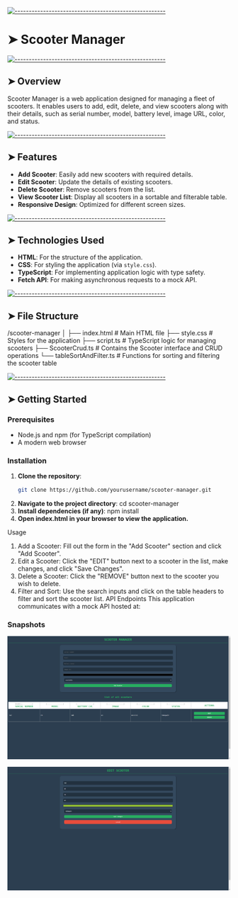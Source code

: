<!-- ⚠️ This README has been generated from the file(s) "blueprint.md" ⚠️-->

[![-----------------------------------------------------](https://raw.githubusercontent.com/andreasbm/readme/master/assets/lines/colored.png)](#scooter-manager)

# ➤ Scooter Manager

[![-----------------------------------------------------](https://raw.githubusercontent.com/andreasbm/readme/master/assets/lines/colored.png)](#overview)

## ➤ Overview

Scooter Manager is a web application designed for managing a fleet of scooters. It enables users to add, edit, delete, and view scooters along with their details, such as serial number, model, battery level, image URL, color, and status.

[![-----------------------------------------------------](https://raw.githubusercontent.com/andreasbm/readme/master/assets/lines/colored.png)](#features)

## ➤ Features

- **Add Scooter**: Easily add new scooters with required details.
- **Edit Scooter**: Update the details of existing scooters.
- **Delete Scooter**: Remove scooters from the list.
- **View Scooter List**: Display all scooters in a sortable and filterable table.
- **Responsive Design**: Optimized for different screen sizes.

[![-----------------------------------------------------](https://raw.githubusercontent.com/andreasbm/readme/master/assets/lines/colored.png)](#technologies-used)

## ➤ Technologies Used

- **HTML**: For the structure of the application.
- **CSS**: For styling the application (via `style.css`).
- **TypeScript**: For implementing application logic with type safety.
- **Fetch API**: For making asynchronous requests to a mock API.

[![-----------------------------------------------------](https://raw.githubusercontent.com/andreasbm/readme/master/assets/lines/colored.png)](#file-structure)

## ➤ File Structure

/scooter-manager │ ├── index.html # Main HTML file ├── style.css # Styles for the application ├── script.ts # TypeScript logic for managing scooters ├── ScooterCrud.ts # Contains the Scooter interface and CRUD operations └── tableSortAndFilter.ts # Functions for sorting and filtering the scooter table

[![-----------------------------------------------------](https://raw.githubusercontent.com/andreasbm/readme/master/assets/lines/colored.png)](#getting-started)

## ➤ Getting Started

### Prerequisites

- Node.js and npm (for TypeScript compilation)
- A modern web browser

### Installation

1. **Clone the repository**:
   ```bash
   git clone https://github.com/yourusername/scooter-manager.git
   ```
2. **Navigate to the project directory**:
   cd scooter-manager
3. **Install dependencies (if any)**:
   npm install
4. **Open index.html in your browser to view the application.**

Usage

1. Add a Scooter: Fill out the form in the "Add Scooter" section and click "Add Scooter".
2. Edit a Scooter: Click the "EDIT" button next to a scooter in the list, make changes, and click "Save Changes".
3. Delete a Scooter: Click the "REMOVE" button next to the scooter you wish to delete.
4. Filter and Sort: Use the search inputs and click on the table headers to filter and sort the scooter list.
   API Endpoints
   This application communicates with a mock API hosted at:

### Snapshots

![alt text](snapshots/sh1.png)

![alt text](snapshots/sh2.png)
